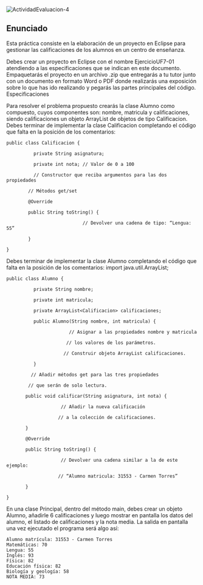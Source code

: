 ![ActividadEvaluacion-4](https://github.com/user-attachments/assets/c34571fb-3cec-41c9-9699-c9af8ea56e0b)

## Enunciado

Esta práctica consiste en la elaboración de un proyecto en Eclipse para gestionar las calificaciones de los alumnos en un centro de enseñanza.

Debes crear un proyecto en Eclipse con el nombre EjercicioUF7-01 atendiendo a las especificaciones que se indican en este documento.
Empaquetarás el proyecto en un archivo .zip que entregarás a tu tutor junto con un documento en formato Word o PDF donde realizarás una exposición sobre lo que has ido realizando y pegarás las partes principales del código.
Especificaciones

Para resolver el problema propuesto crearás la clase Alumno como compuesto, cuyos componentes son: nombre, matricula y calificaciones, siendo calificaciones un objeto ArrayList de objetos de tipo Calificacion.
Debes terminar de implementar la clase Calificacion completando el código que falta en la posición de los comentarios:

    public class Calificacion {

              private String asignatura;

              private int nota; // Valor de 0 a 100

              // Constructor que reciba argumentos para las dos propiedades

            // Métodos get/set

            @Override

            public String toString() {

                                // Devolver una cadena de tipo: “Lengua: 55”

            }

    }

Debes terminar de implementar la clase Alumno completando el código que falta en la posición de los comentarios:
import java.util.ArrayList;

    public class Alumno {

              private String nombre;

              private int matricula;

              private ArrayList<Calificacion> calificaciones;

              public Alumno(String nombre, int matricula) {

                           // Asignar a las propiedades nombre y matricula

                          // los valores de los parámetros.

                         // Construir objeto ArrayList calificaciones.

              }

             // Añadir métodos get para las tres propiedades

            // que serán de solo lectura.

           public void calificar(String asignatura, int nota) {

                        // Añadir la nueva calificación

                       // a la colección de calificaciones.

           }

           @Override

           public String toString() {

                        // Devolver una cadena similar a la de este ejemplo:

                       // “Alumno matricula: 31553 - Carmen Torres”

           }

    }

En una clase Principal, dentro del método main, debes crear un objeto Alumno, añadirle 6 calificaciones y luego mostrar en pantalla los datos del alumno, el listado de calificaciones y la nota media. La salida en pantalla una vez ejecutado el programa será algo así:

    Alumno matrícula: 31553 - Carmen Torres
    Matemáticas: 70
    Lengua: 55
    Inglés: 93
    Física: 82
    Educación física: 82
    Biología y geología: 58
    NOTA MEDIA: 73
